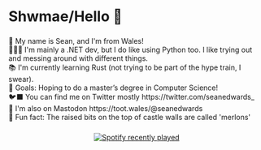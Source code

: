 <h1 align="left">Shwmae/Hello 👋</h1>

###

<p align="left">
  🏴󠁧󠁢󠁷󠁬󠁳󠁿 My name is Sean, and I'm from Wales!
  <br>👨🏻‍💻 I'm mainly a .NET dev, but I do like using Python too. I like trying out and messing around with different things.
  <br>📚 I'm currently learning Rust (not trying to be part of the hype train, I swear).
  <br>🎯 Goals: Hoping to do a master’s degree in Computer Science!
  <br>🐦‍⬛ You can find me on Twitter mostly https://twitter.com/seanedwards_
  <br>🐘 I'm also on Mastodon https://toot.wales/@seanedwards
  <br>🎲 Fun fact: The raised bits on the top of castle walls are called 'merlons'
</p>

###

<div align="center">
  <a href="https://open.spotify.com/user/mrnutmeg118">
    <img src="https://spotify-recently-played-readme.vercel.app/api?user=mrnutmeg118&count=4&unique=true" alt="Spotify recently played"  />
  </a>
</div>

###
